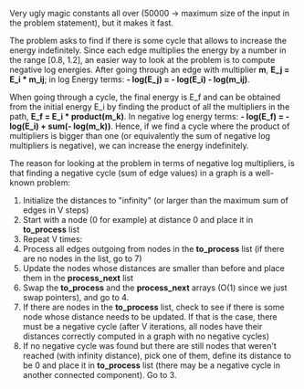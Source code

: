Very ugly magic constants all over (50000 -> maximum size of the input in the problem statement), but it makes it fast.

The problem asks to find if there is some cycle that allows to increase the energy indefinitely. Since each edge multiplies the energy by a number in the range [0.8, 1.2], an easier way to look at the problem is to compute negative log energies. After going through an edge with multiplier **m**, **E_j = E_i * m_ij**; in log Energy terms: **- log(E_j) = - log(E_i) - log(m_ij)**. 

When going through a cycle, the final energy is E_f and can be obtained from the initial energy E_i by finding the product of all the multipliers in the path, **E_f = E_i * product(m_k)**. In negative log energy terms: **- log(E_f) = - log(E_i) + sum(- log(m_k))**. Hence, if we find a cycle where the product of multipliers is bigger than one (or equivalently the sum of negative log multipliers is negative), we can increase the energy indefinitely.

The reason for looking at the problem in terms of negative log multipliers, is that finding a negative cycle (sum of edge values) in a graph is a well-known problem:

1. Initialize the distances to "infinity" (or larger than the maximum sum of edges in V steps)
2. Start with a node (0 for example) at distance 0 and place it in **to_process** list
3. Repeat V times:
4. Process all edges outgoing from nodes in the **to_process** list (if there are no nodes in the list, go to 7)
5. Update the nodes whose distances are smaller than before and place them in the **process_next** list
6. Swap the **to_process** and the **process_next** arrays (O(1) since we just swap pointers), and go to 4.
7. If there are nodes in the **to_process** list, check to see if there is some node whose distance needs to be updated. If that is the case, there must be a negative cycle (after V iterations, all nodes have their distances correctly computed in a graph with no negative cycles)
8. If no negative cycle was found but there are still nodes that weren't reached (with infinity distance), pick one of them, define its distance to be 0 and place it in **to_process** list (there may be a negative cycle in another connected component). Go to 3. 


